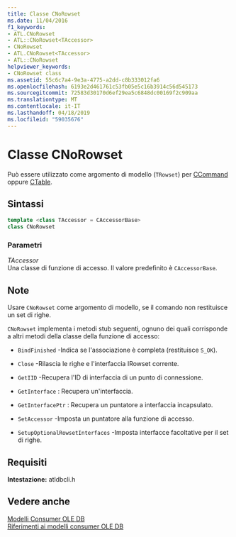 ```yaml
---
title: Classe CNoRowset
ms.date: 11/04/2016
f1_keywords:
- ATL.CNoRowset
- ATL::CNoRowset<TAccessor>
- CNoRowset
- ATL.CNoRowset<TAccessor>
- ATL::CNoRowset
helpviewer_keywords:
- CNoRowset class
ms.assetid: 55c6c7a4-9e3a-4775-a2dd-c8b333012fa6
ms.openlocfilehash: 6193e2d461761c53fb05e5c16b3914c56d545173
ms.sourcegitcommit: 72583d30170d6ef29ea5c6848dc00169f2c909aa
ms.translationtype: MT
ms.contentlocale: it-IT
ms.lasthandoff: 04/18/2019
ms.locfileid: "59035676"
---
```

# <a name="cnorowset-class"></a>Classe CNoRowset

Può essere utilizzato come argomento di modello (`TRowset`) per [CCommand](../../data/oledb/ccommand-class.md) oppure [CTable](../../data/oledb/ctable-class.md).

## <a name="syntax"></a>Sintassi

```cpp
template <class TAccessor = CAccessorBase>
class CNoRowset
```

### <a name="parameters"></a>Parametri

*TAccessor*<br/>
Una classe di funzione di accesso. Il valore predefinito è `CAccessorBase`.

## <a name="remarks"></a>Note

Usare `CNoRowset` come argomento di modello, se il comando non restituisce un set di righe.

`CNoRowset` implementa i metodi stub seguenti, ognuno dei quali corrisponde a altri metodi della classe della funzione di accesso:

- `BindFinished` -Indica se l'associazione è completa (restituisce `S_OK`).

- `Close` -Rilascia le righe e l'interfaccia IRowset corrente.

- `GetIID` -Recupera l'ID di interfaccia di un punto di connessione.

- `GetInterface` : Recupera un'interfaccia.

- `GetInterfacePtr` : Recupera un puntatore a interfaccia incapsulato.

- `SetAccessor` -Imposta un puntatore alla funzione di accesso.

- `SetupOptionalRowsetInterfaces` -Imposta interfacce facoltative per il set di righe.

## <a name="requirements"></a>Requisiti

**Intestazione:** atldbcli.h

## <a name="see-also"></a>Vedere anche

[Modelli Consumer OLE DB](../../data/oledb/ole-db-consumer-templates-cpp.md)<br/>
[Riferimenti ai modelli consumer OLE DB](../../data/oledb/ole-db-consumer-templates-reference.md)